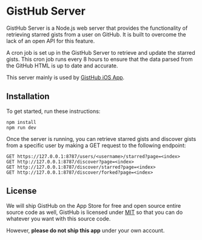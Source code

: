 # GistHub Server

GistHub Server is a Node.js web server that provides the functionality of retrieving starred gists from a user on GitHub. It is built to overcome the lack of an open API for this feature.

A cron job is set up in the GistHub Server to retrieve and update the starred gists. This cron job runs every 8 hours to ensure that the data parsed from the GitHub HTML is up to date and accurate.

This server mainly is used by [GistHub iOS App](https://github.com/ldakhoa/gisthub).

## Installation

To get started, run these instructions:

```shell
npm install
npm run dev
```

Once the server is running, you can retrieve starred gists and discover gists from a specific user by making a GET request to the following endpoint:
```
GET https://127.0.0.1:8787/users/<username>/starred?page=<index>
GET http://127.0.0.1:8787/discover?page=<index>
GET http://127.0.0.1:8787/discover/starred?page=<index>
GET http://127.0.0.1:8787/discover/forked?page=<index>
```

## License

We will ship GistHub on the App Store for free and open source entire source code as well, GistHub is licensed under [MIT](./LICENSE) so that you can do whatever you want with this source code.

However, **please do not ship this app** under your own account.